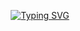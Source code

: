 <p align="center"><a href="https://git.io/typing-svg"><img src="https://readme-typing-svg.herokuapp.com?font=Pixelify+Sans&size=25&duration=1000&color=0CF730&center=true&multiline=true&random=false&width=435&height=160&lines=Official+writeups+of+;%3E+baseUNOswitch;%3E+Git+Guru;%3E+Draw+Math+Draw" alt="Typing SVG" /></a></p>
